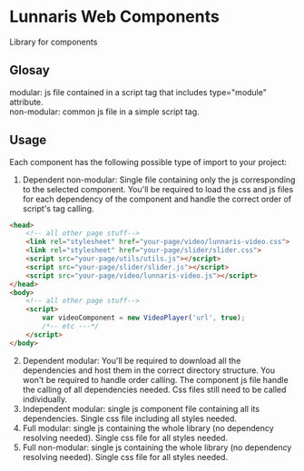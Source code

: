 # Lunnaris Web Components
Library for components

## Glosay
modular: js file contained in a script tag that includes type="module" attribute.\
non-modular: common js file in a simple script tag.

## Usage

Each component has the following possible type of import to your project:
1. Dependent non-modular: Single file containing only the js corresponding to the selected component. You'll be required to load the css and js files for each dependency of the component and handle the correct order of script's tag calling.

```html
<head>
    <!-- all other page stuff-->
    <link rel="stylesheet" href="your-page/video/lunnaris-video.css">
    <link rel="stylesheet" href="your-page/slider/slider.css">
    <script src="your-page/utils/utils.js"></script>
    <script src="your-page/slider/slider.js"></script>
    <script src="your-page/video/lunnaris-video.js"></script>
</head>
<body>
    <!-- all other page stuff-->
    <script>
        var videoComponent = new VideoPlayer('url', true);
        /*-- etc ---*/
    </script>
</body>
```


2. Dependent modular: You'll be required to download all the dependencies and host them in the correct directory structure. You won't be required to handle order calling. The component js file handle the calling of all dependencies needed. Css files still need to be called individually.
3. Independent modular: single js component file containing all its dependencies. Single css file including all styles needed.
4. Full modular: single js containing the whole library (no dependency resolving needed). Single css file for all styles needed.
5. Full non-modular: single js containing the whole library (no dependency resolving needed). Single css file for all styles needed.



